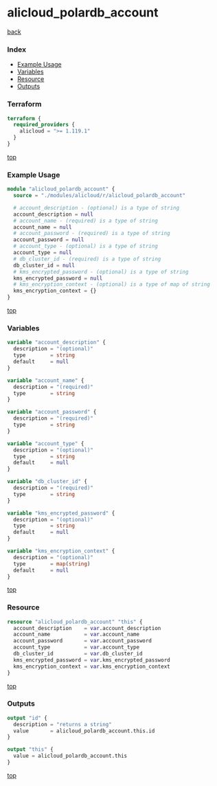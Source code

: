 # alicloud_polardb_account

[back](../alicloud.md)

### Index

- [Example Usage](#example-usage)
- [Variables](#variables)
- [Resource](#resource)
- [Outputs](#outputs)

### Terraform

```terraform
terraform {
  required_providers {
    alicloud = ">= 1.119.1"
  }
}
```

[top](#index)

### Example Usage

```terraform
module "alicloud_polardb_account" {
  source = "./modules/alicloud/r/alicloud_polardb_account"

  # account_description - (optional) is a type of string
  account_description = null
  # account_name - (required) is a type of string
  account_name = null
  # account_password - (required) is a type of string
  account_password = null
  # account_type - (optional) is a type of string
  account_type = null
  # db_cluster_id - (required) is a type of string
  db_cluster_id = null
  # kms_encrypted_password - (optional) is a type of string
  kms_encrypted_password = null
  # kms_encryption_context - (optional) is a type of map of string
  kms_encryption_context = {}
}
```

[top](#index)

### Variables

```terraform
variable "account_description" {
  description = "(optional)"
  type        = string
  default     = null
}

variable "account_name" {
  description = "(required)"
  type        = string
}

variable "account_password" {
  description = "(required)"
  type        = string
}

variable "account_type" {
  description = "(optional)"
  type        = string
  default     = null
}

variable "db_cluster_id" {
  description = "(required)"
  type        = string
}

variable "kms_encrypted_password" {
  description = "(optional)"
  type        = string
  default     = null
}

variable "kms_encryption_context" {
  description = "(optional)"
  type        = map(string)
  default     = null
}
```

[top](#index)

### Resource

```terraform
resource "alicloud_polardb_account" "this" {
  account_description    = var.account_description
  account_name           = var.account_name
  account_password       = var.account_password
  account_type           = var.account_type
  db_cluster_id          = var.db_cluster_id
  kms_encrypted_password = var.kms_encrypted_password
  kms_encryption_context = var.kms_encryption_context
}
```

[top](#index)

### Outputs

```terraform
output "id" {
  description = "returns a string"
  value       = alicloud_polardb_account.this.id
}

output "this" {
  value = alicloud_polardb_account.this
}
```

[top](#index)